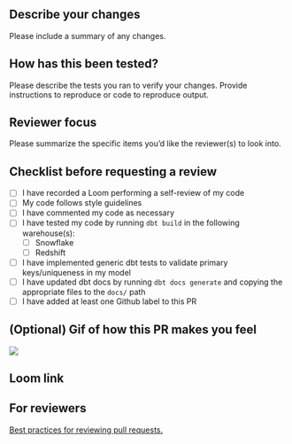 ## Describe your changes

Please include a summary of any changes.

## How has this been tested?

Please describe the tests you ran to verify your changes.  Provide instructions to reproduce or code to reproduce output.

## Reviewer focus

Please summarize the specific items you’d like the reviewer(s) to look into.

## Checklist before requesting a review

- [ ]  I have recorded a Loom performing a self-review of my code
- [ ]  My code follows style guidelines
- [ ]  I have commented my code as necessary
- [ ]  I have tested my code by running `dbt build` in the following warehouse(s):
    - [ ]  Snowflake
    - [ ]  Redshift
- [ ]  I have implemented generic dbt tests to validate primary keys/uniqueness in my model
- [ ]  I have updated dbt docs by running `dbt docs generate` and copying the appropriate files to the `docs/` path
- [ ]  I have added at least one Github label to this PR

## (Optional) Gif of how this PR makes you feel

![](url)

## Loom link

## For reviewers

[Best practices for reviewing pull requests.](https://www.notion.so/Pull-Request-Review-Best-Practices-b486354d76c04982889f2178fe777c1c)